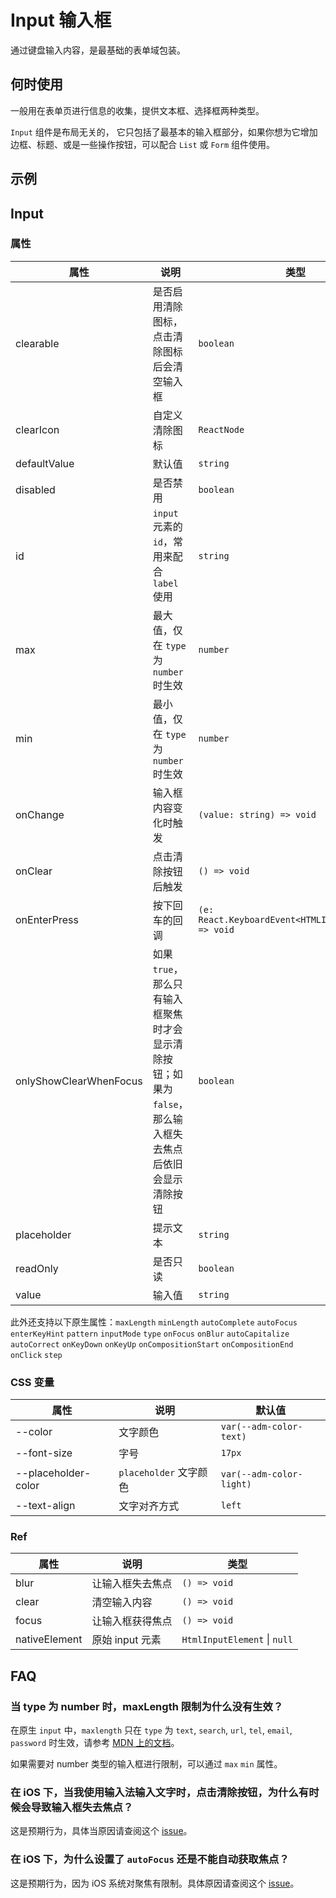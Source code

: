 # Input 输入框

通过键盘输入内容，是最基础的表单域包装。

## 何时使用

一般用在表单页进行信息的收集，提供文本框、选择框两种类型。

`Input` 组件是布局无关的， 它只包括了最基本的输入框部分，如果你想为它增加边框、标题、或是一些操作按钮，可以配合 `List` 或 `Form` 组件使用。

## 示例

<code src="./demos/demo1.tsx"></code>

<code src="./demos/demo2.tsx"></code>

## Input

### 属性

| 属性 | 说明 | 类型 | 默认值 |
| --- | --- | --- | --- |
| clearable | 是否启用清除图标，点击清除图标后会清空输入框 | `boolean` | `false` |
| clearIcon | 自定义清除图标 | `ReactNode` | `<CloseCircleFill />` |
| defaultValue | 默认值 | `string` | - |
| disabled | 是否禁用 | `boolean` | `false` |
| id | `input` 元素的 `id`，常用来配合 `label` 使用 | `string` | - |
| max | 最大值，仅在 `type` 为 `number` 时生效 | `number` | - |
| min | 最小值，仅在 `type` 为 `number` 时生效 | `number` | - |
| onChange | 输入框内容变化时触发 | `(value: string) => void` | - |
| onClear | 点击清除按钮后触发 | `() => void` | - |
| onEnterPress | 按下回车的回调 | `(e: React.KeyboardEvent<HTMLInputElement>) => void` | - |
| onlyShowClearWhenFocus | 如果 `true`，那么只有输入框聚焦时才会显示清除按钮；如果为 `false`，那么输入框失去焦点后依旧会显示清除按钮 | `boolean` | `true` |
| placeholder | 提示文本 | `string` | - |
| readOnly | 是否只读 | `boolean` | `false` |
| value | 输入值 | `string` | - |

此外还支持以下原生属性：`maxLength` `minLength` `autoComplete` `autoFocus` `enterKeyHint` `pattern` `inputMode` `type` `onFocus` `onBlur` `autoCapitalize` `autoCorrect` `onKeyDown` `onKeyUp` `onCompositionStart` `onCompositionEnd` `onClick` `step`

### CSS 变量

| 属性                | 说明                   | 默认值                   |
| ------------------- | ---------------------- | ------------------------ |
| --color             | 文字颜色               | `var(--adm-color-text)`  |
| --font-size         | 字号                   | `17px`                   |
| --placeholder-color | `placeholder` 文字颜色 | `var(--adm-color-light)` |
| --text-align        | 文字对齐方式           | `left`                   |

### Ref

| 属性          | 说明             | 类型                         |
| ------------- | ---------------- | ---------------------------- |
| blur          | 让输入框失去焦点 | `() => void`                 |
| clear         | 清空输入内容     | `() => void`                 |
| focus         | 让输入框获得焦点 | `() => void`                 |
| nativeElement | 原始 input 元素  | `HtmlInputElement` \| `null` |

## FAQ

### 当 type 为 number 时，maxLength 限制为什么没有生效？

在原生 `input` 中，`maxlength` 只在 `type` 为 `text`, `search`, `url`, `tel`, `email`, `password` 时生效，请参考 [MDN 上的文档](https://developer.mozilla.org/en-US/docs/Web/HTML/Element/Input#attr-maxlength)。

如果需要对 number 类型的输入框进行限制，可以通过 `max` `min` 属性。

### 在 iOS 下，当我使用输入法输入文字时，点击清除按钮，为什么有时候会导致输入框失去焦点？

这是预期行为，具体当原因请查阅这个 [issue](https://github.com/ant-design/ant-design-mobile/issues/5212)。

### 在 iOS 下，为什么设置了 `autoFocus` 还是不能自动获取焦点？

这是预期行为，因为 iOS 系统对聚焦有限制。具体原因请查阅这个 [issue](https://github.com/ant-design/ant-design-mobile/issues/5256)。
